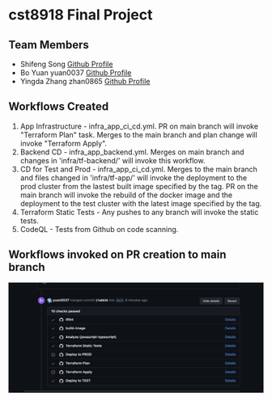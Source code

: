 # cst8918 Final Project

## Team Members
* Shifeng Song [Github Profile](https://github.com/luckyeven)
* Bo Yuan yuan0037 [Github Profile](https://github.com/yuan0037)
* Yingda Zhang zhan0865 [Github Profile](https://github.com/Yzhan498)

## Workflows Created
1. App Infrastructure - infra_app_ci_cd.yml. PR on main branch will invoke "Terraform Plan" task. Merges to the main branch and plan change will invoke "Terraform Apply". 
2. Backend CD - infra_app_backend.yml. Merges on main branch and changes in 'infra/tf-backend/' will invoke this workflow. 
3. CD for Test and Prod - infra_app_ci_cd.yml. Merges to the main branch and files changed in 'infra/tf-app/' will invoke the deployment to the prod cluster from the lastest built image specified by the tag. PR on the main branch will invoke the rebuild of the docker image and the deployment to the test cluster with the latest image specified by the tag. 
4. Terraform Static Tests - Any pushes to any branch will invoke the static tests. 
5. CodeQL - Tests from Github on code scanning. 

## Workflows invoked on PR creation to main branch
![Passed Workflows for PRs on Main](./screenshots/pr_check.png)

